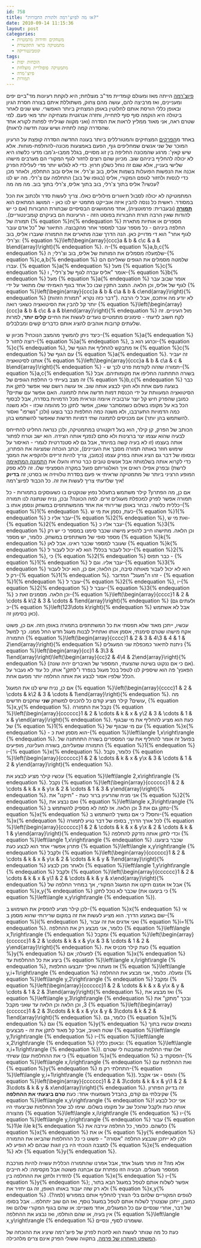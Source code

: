 ```yaml
---
id: 758
title: "אז מה לפיוצ'רמה ולתורת החבורות?"
date: 2010-09-14 11:15:36
layout: post
categories: 
  - משחקים וחידות מתמטיות
  - מתמטיקה בראי התקשורת
  - קומבינטוריקה
tags: 
  - הוכחות יפות
  - מתמטיקה פופולרית מוצלחת
  - פיוצ'מרה
  - תמורות
---
```

<a href="http://en.wikipedia.org/wiki/Futurama">פיוצ'רמה</a> הייתה מאז ומעולם קומדיית מד"ב מוצלחת; היא לוקחת רעיונות מד"ביים יפים ומעניינים, ואז מרביצה להם, עושה מהם צחוק, משתוללת איתם בצורה חסרת הגיון ובאופן כללי הורסת אותם לחלוטין באופן המצחיק ביותר האפשרי. שש שנים לאחר ביטולה היא הוקמה סוף סוף לתחייה, וחזרה אנרגטית ומצחיקה יותר מאי פעם. למי שטרם ראה, אני מאוד ממליץ לראות את הסדרה (ואני מקווה שגיליתי לפחות לקורא אחד שהסדרה קמה לתחיה ושיש עונה חדשה לראות).

באחד מ<a href="http://theinfosphere.org/The_Prisoner_of_Benda">הפרקים</a> המצחיקים והמטורללים ביותר בעונה החדשה הסדרה קופצת על הרעיון המוכר של שני אנשים שמחליפים גוף, הפעם באמצעות מכונה-להחלפת-מוחות. אלא שיש קאץ': מרגע שהמכונה החליפה בין זוג מסויים, בגלל ממבו-ג'מבו מדעי כלשהו היא לא יכולה להחליף ביניהם שוב. מכיוון שהם רוצים לחזור לגוף המקורי הם מערבים מישהו שלישי בעניין, אלא שגם זה נוחל כשלון חרוץ. כדי לא לגלוש יותר מדי לעלילת הפרק אכנה את הנפשות הפועלות בשמות אליס, בוב וצ'רלי. אז אליס ובוב התחלפו, ולאחר מכן כדי לנסות ולחזור לגופם המקורי, אליס (בגופו של בוב) התחלפה עם צ'רלי. מה יש לנו עכשיו? אליס בתוך צ'רלי, בוב בתוך אליס, צ'רלי בתוך בוב. מה מה מה?

המתמטיקה לא יכולה לסבול תיאורים מילוליים כאלו. צריך לעשות סדר ולכתוב את הכל במסודר. ראשית כל ננסה להבין איזה אובייקט מתמטי יש לנו כאן - המושג המתאים הוא <strong><a href="http://he.wikipedia.org/wiki/%D7%AA%D7%9E%D7%95%D7%A8%D7%94_%28%D7%9E%D7%AA%D7%9E%D7%98%D7%99%D7%A7%D7%94%29">תמורה</a></strong> (ובעברית: פרמוטציה), אחד מהמושגים הבסיסיים שבתורת החבורות (אם כי יש להודות שאין הרבה תורת החבורות בפוסט הזה - הרעיונות הם בעיקרם קומבינטוריים). תמורה של {% equation %}n{% endequation %} מספרים או אותיות מתארת החלפה ביניהם - כל מספר עובר למספר אחר מהקבוצה. התיאור של "כל אדם עובר לגוף אחר" הוא די מדוייק כאן. הנה הדרך שבה מתארים את התמורה שעברו אליס, בוב וצ'רלי: {% equation %}\left(\begin{array}{ccc}a & b & c\\c & a & b\end{array}\right){% endequation %}. ה-{% equation %}a,b,c{% endequation %} שלמעלה מסמלים את המוחות של אליס, בוב וצ'רלי; ה-{% equation %}c,a,b{% endequation %} שלמטה מסמלים את הגופים שאליהם הם עברו. {% equation %}a{% endequation %} מעל {% equation %}c{% endequation %} אומר "אליס עברה לגוף של צ'רלי", ו-{% equation %}b{% endequation %} מעל {% equation %}a{% endequation %} אומר שבוב עבר לגוף של אליס, וכן הלאה. המצב התקין שבו כל אחד בגוף האמיתי שלו מתואר על ידי {% equation %}\left(\begin{array}{ccc}a & b & c\\a & b & c\end{array}\right){% endequation %} (דבר כזה נקרא "תמורת הזהות"). לא יודע מה איתכם, אבל לי הרבה יותר קל להבין את הסיטואציה כשאני רואה {% equation %}\left(\begin{array}{ccc}a & b & c\\c & a & b\end{array}\right){% endequation %} מול העיניים. זה לקח חשוב לדעתי - סימונים מתמטיים נועדים לעשות את החיים <strong>קלים יותר</strong>, למרות שלעתים קרובות אוהבים להציג אותם כדברים קשים ומבלבלים.

כיצד ניתן להמשיך מהמצב הנוכחי? מכיוון ש-{% equation %}a{% endequation %} רוצה לחזור ל-{% equation %}a{% endequation %}, וכרגע הוא ב-{% equation %}c{% endequation %}, אז מתבקש להחליף את הגוף של {% equation %}c{% endequation %} עם הגוף של {% equation %}a{% endequation %}. זה יעביר אותנו לסיטואציה {% equation %}\left(\begin{array}{ccc}a & b & c\\a & c & b\end{array}\right){% endequation %} - תמורה שזהה לקודמת פרט לכך ש-{% equation %}a,c{% endequation %} בשורה התחתונה החליפו את מקומותיהם. אבל זה מצב בעייתי כי החלפת הגופים של {% equation %}b,c{% endequation %} כבר בוצעה פעם אחת ולא חוקי לבצע אותה שוב. אז עושה רושם שאי אפשר לתקן את הסיטואציה המעוותת על ידי הכנסת דמות חדשה אחת לתמונה. האם אפשר עם שתיים? כמובן שהפרק חיש קל יוצר ערבוביה איומה ונוראית מכל הדמויות בסדרה, אבל לבסוף הכל בא על מקומו בשלום כשמסתבר שאכן, אפשר לתקן כל מהומה שכזו - ולא משנה כמה הדמויות התערבבו, ולא משנה כמה החלפות כבר בוצעו (ולכן "נשרפו" ואסור להשתמש בהן יותר) אם מכניסים לתמונה שתי דמויות חדשות שאפשר להשתמש בהן.

הכותב של הפרק, קן קילר, הוא בעל דוקטורט במתמטיקה, ולכן כנראה החליט להתייחס לבעיה שהוא עצמו יצר ברצינות ולא סתם לנפנף אותה הצידה. הוא ישב וטרח לפתור אותה בעצמו (זו לא בעיה קשה במיוחד, אבל גם לא סטנדרטית לגמרי - האיסור על שימוש חוזר באותה תמורה מסבך את העניינים), וכתב הוכחה שמציגה את הפתרון, ובסופו של דבר גם הציג אותה בפרק עצמו (כמובן, צריך להיות זריזים ולהקפיא את המסך כדי לקרוא אותה בשלמותה אבל אנשים טובים כבר טרחו והעלו את <a href="http://pool.theinfosphere.org/images/4/4e/Prisoner_of_Benda_Theorem_on_Chalkboard.png">התמונה המתאימה</a> לרשת) ובפרק אפילו רואים איך האלגוריתם פועל במקרה הספציפי שלו. זה ללא ספק המופע הרציני ביותר של מתמטיקה שראיתי אי פעם בסדרת טלוויזיה או בסרט; זה <strong>בדיוק</strong> איך שלדעתי צריך לעשות את זה. כל הכבוד לפיוצ'רמה!

אם כן, מה הפתרון? קילר משתמש בתעלול נפוץ שנוקטים בו כשעוסקים בתמורות - כל תמורה אפשר לפרק למכפלת מעגלים זרים. למה הכוונה? ובכן, נניח שנתונה לנו תמורה כללית כלשהי. נבחר באופן שרירותי את אחד מהמשתתפים במשחק ונסמן אותו ב-{% equation %}1{% endequation %}. כעת, נסמן את מי ש-{% equation %}1{% endequation %} עבר אליו כ-{% equation %}2{% endequation %}, ואת מי ש-{% equation %}2{% endequation %} עבר אליו כ-{% equation %}3{% endequation %} וכן הלאה. מתישהו חייב להופיע מישהו שכבר סימנו במספר כי יש רק מספר סופי של משתתפים במשחק. כלומר, יש מספר {% equation %}k{% endequation %} שעובר למספר שכבר ראינו. אבל לאן {% equation %}k{% endequation %} יכול לעבור בכלל? הוא לא יכול לעבור ל-{% equation %}2{% endequation %}, כי {% equation %}2{% endequation %} כבר תפוס - {% equation %}1{% endequation %} עבר אליו. וגם ל-{% equation %}3{% endequation %} הוא לא יכול לעבור מאותה סיבה, וכן הלאה; אם כן, הוא יכול לעבור רק ל-{% equation %}1{% endequation %}. זהו ה"מעגל" המדובר - {% equation %}1{% endequation %} עובר ל-{% equation %}2{% endequation %}, ו-{% equation %}2{% endequation %} עובר ל-{% equation %}3{% endequation %} וכן הלאה. מסמנים זאת כ-{% equation %}\left(\begin{array}{cccc}1 & 2 & \cdots & k\\2 & 3 & \cdots & 1\end{array}\right){% endequation %} (ולעתים גם כ-{% equation %}\left(123\dots k\right){% endequation %} אבל לא אשתמש כאן בסימון זה).

עכשיו, ייתכן מאוד שלא תפסתי את כל המשתתפים בתמורה באופן הזה. אם כן, פשוט אקח מישהו שטרם סימנתי, אסמן אותו ואתחיל לבנות מעגל חדש החל ממנו. כך למשל התמורה {% equation %}\left(\begin{array}{cccc}1 & 2 & 3 & 4\\3 & 4 & 1 & 2\end{array}\right){% endequation %} ניתנת לתיאור כמכפלת שני המעגלים {% equation %}\left(\begin{array}{cc}1 & 3\\3 & 1\end{array}\right)\left(\begin{array}{cc}2 & 4\\4 & 2\end{array}\right){% endequation %} (אם כי אם ננקוט בשיטה שהצעתי, המספור של האיברים יהיה שונה). הפאנץ' פה הוא שיספיק לנו לטפל בכל מעגל בנפרד ו"לתקן" אותו, כל עוד לא נעבור על הכלל שלפיו אסור לבצע את אותה החלפה יותר מפעם אחת.

אם כן, נניח שיש לנו את המעגל {% equation %}\left(\begin{array}{cccc}1 & 2 & \cdots & k\\2 & 3 & \cdots & 1\end{array}\right){% endequation %}. מה עושים? קילר מציע קודם כל להכניס למשחק <strong>שני</strong> שחקנים חדשים, {% equation %}x,y{% endequation %}. נקבל את התמורה {% equation %}\left(\begin{array}{cccccc}1 & 2 & \cdots & k & x & y\\2 & 3 & \cdots & 1 & x & y\end{array}\right){% endequation %}. כעת הוא מציע להחליף את מי שבגוף של {% equation %}1{% endequation %} עם מי שבגוף של {% equation %}x{% endequation %} - הוא מסמן זאת כ-{% equation %}\left\langle 1,x\right\rangle {% endequation %}. בפועל זה אומר להחליף את שני המספרים בשורה התחתונה של התמורה שמעליהם, בשורה העליונה, מופיעים {% equation %}1{% endequation %} ו-{% equation %}x{% endequation %}. כלומר, נקבל {% equation %}\left(\begin{array}{cccccc}1 & 2 & \cdots & k & x & y\\x & 3 & \cdots & 1 & 2 & y\end{array}\right){% endequation %}.

עכשיו קילר מציע לבצע את {% equation %}\left\langle 2,x\right\rangle {% endequation %}. נקבל {% equation %}\left(\begin{array}{cccccc}1 & 2 & \cdots & k & x & y\\x & 2 & \cdots & 1 & 3 & y\end{array}\right){% endequation %}. אני מניח שהרעיון ברור כעת - "תיקנו" את {% equation %}2{% endequation %}, ואם נבצע את {% equation %}\left\langle x,3\right\rangle {% endequation %} נתקן גם את 3 וכן הלאה. אז למה לא מספיק להשתמש ב-{% equation %}x{% endequation %} וחסל? כי אם נמשיך להשתמש ב-{% equation %}x{% endequation %} לכל אורך הדרך, בסופו של דבר נגיע לתמורה {% equation %}\left(\begin{array}{cccccc}1 & 2 & \cdots & k & x & y\\x & 2 & \cdots & k & 1 & y\end{array}\right){% endequation %} וכדי לתקן אותה נזדקק להחלפה {% equation %}\left\langle 1,x\right\rangle {% endequation %} שכבר ביצענו. פתרון אפשרי אחד הוא לבצע כעת {% equation %}\left\langle x,y\right\rangle {% endequation %} ולקבל {% equation %}\left(\begin{array}{cccccc}1 & 2 & \cdots & k & x & y\\x & 2 & \cdots & k & y & 1\end{array}\right){% endequation %} ולאחר מכן לבצע {% equation %}\left\langle 1,y\right\rangle {% endequation %} ולקבל {% equation %}\left(\begin{array}{cccccc}1 & 2 & \cdots & k & x & y\\1 & 2 & \cdots & k & y & x\end{array}\right){% endequation %} אבל אז אמנם תיקנו את המעגל המקורי, אך במחיר החלפה של {% equation %}x,y{% endequation %} שכבר לא נוכל לתקן (כי ביצענו את {% equation %}\left\langle x,y\right\rangle {% endequation %}).

לכן קילר מציע להפסיק את השימוש ב-{% equation %}x{% endequation %} אי שם באמצע הדרך. הוא מציע לעשות את זה במקום שרירותי שהוא מסמן ב-{% equation %}i{% endequation %}, ואני אדגים את זה עבור {% equation %}i=1{% endequation %}. כלומר, אני מבצע רק את ההחלפה {% equation %}\left\langle x,1\right\rangle {% endequation %} ומקבל {% equation %}\left(\begin{array}{cccccc}1 & 2 & \cdots & k & x & y\\x & 3 & \cdots & 1 & 2 & y\end{array}\right){% endequation %}. כעת קילר מכניס את {% equation %}y{% endequation %} לפעולה; אם {% equation %}x{% endequation %} ביצע את כל ההחלפות עד {% equation %}\left\langle x,i\right\rangle {% endequation %}, אז מעתה ואילך יתבצעו החלפות {% equation %}\left\langle y,i+1\right\rangle {% endequation %} ומעלה. כלומר, אני מבצע את ההחלפה {% equation %}\left\langle y,2\right\rangle {% endequation %} ומקבל {% equation %}\left(\begin{array}{cccccc}1 & 2 & \cdots & k & x & y\\x & y & \cdots & 1 & 2 & 3\end{array}\right){% endequation %}, ואז מבצע את {% equation %}\left\langle y,3\right\rangle {% endequation %} ובכך "מתקן" את 3, וכן הלאה וכן הלאה עד שאני מקבל {% equation %}\left(\begin{array}{cccccc}1 & 2 & 3\cdots & k & x & y\\x & y & 3\cdots & k & 2 & 1\end{array}\right){% endequation %}. כלומר, גם {% equation %}x{% endequation %} וגם {% equation %}y{% endequation %} נמצאים עכשיו בתוך שטח האויב, אבל קל מאוד לתקן את זה - מבצעים {% equation %}\left\langle y,1\right\rangle {% endequation %} ו-{% equation %}\left\langle x,2\right\rangle {% endequation %} (ובאופן כללי: {% equation %}\left\langle x,i+1\right\rangle {% endequation %}). אלו שתי החלפות שמובטח לי שטרם עשיתי (כי את ההחלפות עם {% equation %}x{% endequation %} הפסקתי ב-{% equation %}\left\langle x,i\right\rangle {% endequation %} ואת ההחלפות עם {% equation %}y{% endequation %} התחלתי רק מ-{% equation %}\left\langle y,i+1\right\rangle {% endequation %}). והופס - אני אקבל {% equation %}\left(\begin{array}{cccccc}1 & 2 & 3\cdots & k & x & y\\1 & 2 & 3\cdots & k & y & x\end{array}\right){% endequation %}. זה בדיוק הפתרון שקיבלתי גם קודם, בהבדל משמעותי אחד: כעת <strong>טרם ביצעתי את ההחלפה</strong> {% equation %}\left\langle x,y\right\rangle {% endequation %}! אני יכול לבצע אותה כעת ולקבל שהכל שב על מקומו בשלום. שימו לב שכל ההחלפות שביצעתי היו מהצורה {% equation %}\left\langle x,i\right\rangle {% endequation %} ו-{% equation %}\left\langle y,i\right\rangle {% endequation %} עבור {% equation %}1\le i\le k{% endequation %} כלשהם. כלומר, כל החלפה עירבה את {% equation %}x{% endequation %} או את {% equation %}y{% endequation %} ולכן לא ייתכן שנבצע החלפה "אסורה" - פשוט כי כל ההחלפות שהביאו את התמורה למצבה הנוכחי היו בין זוגות שבהם לא הופיע לא {% equation %}x{% endequation %} ולא {% equation %}y{% endequation %}.

אלא מה? זה פותר מעגל אחד, אבל אמרנו שהתמורה הכללית עשויה להיות מורכבת ממספר מעגלים. הבעיה הזו נפתרת עם אבחנה פשוטה אבל מקסימה: לא חייבים להזדרז ולתקן את ההחלפה בין {% equation %}x{% endequation %} ו-{% equation %}y{% endequation %}; אפשר לשלוח אותם לטפל במעגל הבא בתור, ולא רק שזה יעבוד באותו האופן, זה גם יחזיר את {% equation %}x,y{% endequation %} לגופים המקוריים שלהם בלי הצורך להחליף אותם במפורש (למה?). כמובן, ייתכן שנצטרך לשלוח אותם לטפל במעגל נוסף, ואז הם שוב יתחלפו... אבל בסופו של דבר, אחרי שנסיים עם כל המעגלים, אחד משניים: או שהם בגוף המקורי שלהם ואז אין בעיה, או שהם הוחלפו, ואז נבצע את ההחלפה {% equation %}\left\langle x,y\right\rangle {% endequation %} ששמרנו לסוף, ונסיים.

כעת כל מה שנותר לעשות הוא לחכות לפרק של פיוצ'רמה שיציג את ההוכחה של <a href="http://he.wikipedia.org/wiki/%D7%94%D7%9E%D7%A9%D7%A4%D7%98_%D7%94%D7%90%D7%97%D7%A8%D7%95%D7%9F_%D7%A9%D7%9C_%D7%A4%D7%A8%D7%9E%D7%94">המשפט האחרון של פרמה</a>, בתקווה ששולי הפרק אינם צרים מלהכילה.
